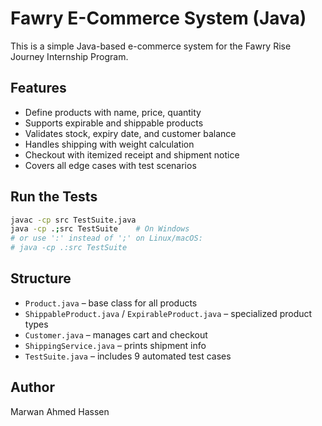 # Fawry E-Commerce System (Java)

This is a simple Java-based e-commerce system for the Fawry Rise Journey Internship Program.

##  Features
- Define products with name, price, quantity
- Supports expirable and shippable products
- Validates stock, expiry date, and customer balance
- Handles shipping with weight calculation
- Checkout with itemized receipt and shipment notice
- Covers all edge cases with test scenarios

##  Run the Tests
```bash
javac -cp src TestSuite.java
java -cp .;src TestSuite    # On Windows
# or use ':' instead of ';' on Linux/macOS:
# java -cp .:src TestSuite
```

##  Structure
- `Product.java` – base class for all products
- `ShippableProduct.java` / `ExpirableProduct.java` – specialized product types
- `Customer.java` – manages cart and checkout
- `ShippingService.java` – prints shipment info
- `TestSuite.java` – includes 9 automated test cases

##  Author
Marwan Ahmed Hassen
